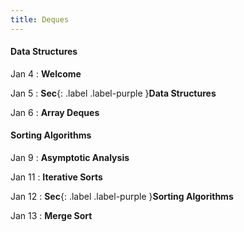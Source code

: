 ```yaml
---
title: Deques
---
```


#### Data Structures

Jan 4
: **Welcome**

Jan 5
: **Sec**{: .label .label-purple }**Data Structures**

Jan 6
: **Array Deques**

#### Sorting Algorithms

Jan 9
: **Asymptotic Analysis**

Jan 11
: **Iterative Sorts**

Jan 12
: **Sec**{: .label .label-purple }**Sorting Algorithms**

Jan 13
: **Merge Sort**
